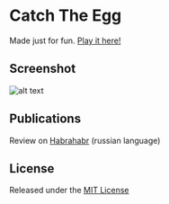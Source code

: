 # Catch The Egg
Made just for fun. [Play it here!](https://shtange.github.io/catch-the-egg/)

## Screenshot
![alt text](https://raw.githubusercontent.com/shtange/catch-the-egg/master/catch-the-egg-screen.jpg "Catch The Egg")

## Publications
Review on [Habrahabr](https://habrahabr.ru/post/261669//) (russian language)

## License
Released under the [MIT License](http://www.opensource.org/licenses/mit-license.php)
